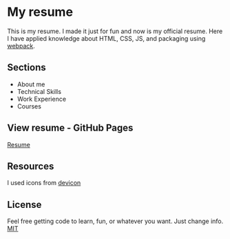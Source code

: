 # My resume

This is my resume. I made it just for fun and now is my official resume. Here I have applied knowledge about HTML, CSS, JS, and packaging using [webpack](https://webpack.js.org/).

## Sections

- About me
- Technical Skills
- Work Experience
- Courses

## View resume - GitHub Pages

[Resume](https://salatielosorno.github.io/resume)

## Resources

I used icons from [devicon](https://konpa.github.io/devicon/)

## License

Feel free getting code to learn, fun, or whatever you want. Just change info.
[MIT](https://choosealicense.com/licenses/mit/)
